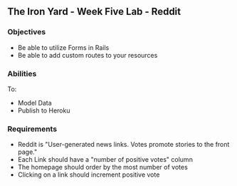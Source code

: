 ## The Iron Yard - Week Five Lab - Reddit

### Objectives

* Be able to utilize Forms in Rails
* Be able to add custom routes to your resources

### Abilities

To:
* Model Data
* Publish to Heroku

### Requirements

* Reddit is "User-generated news links. Votes promote stories to the front
  page."
* Each Link should have a "number of positive votes" column
* The homepage should order by the most number of votes
* Clicking on a link should increment positive vote

